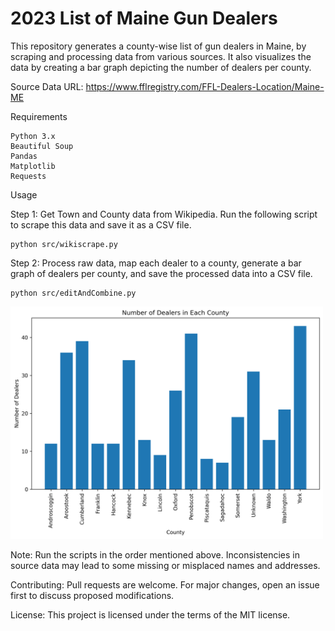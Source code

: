 # 2023 List of Maine Gun Dealers

This repository generates a county-wise list of gun dealers in Maine, by scraping and processing data from various sources. It also visualizes the data by creating a bar graph depicting the number of dealers per county.

Source Data URL: https://www.fflregistry.com/FFL-Dealers-Location/Maine-ME

Requirements

    Python 3.x
    Beautiful Soup
    Pandas
    Matplotlib
    Requests

Usage

Step 1: Get Town and County data from Wikipedia. Run the following script to scrape this data and save it as a CSV file.

```
python src/wikiscrape.py
```
Step 2: Process raw data, map each dealer to a county, generate a bar graph of dealers per county, and save the processed data into a CSV file.

```
python src/editAndCombine.py
```

<img src="Bar Graph of Gun Dealers.png" width=500>

Note: Run the scripts in the order mentioned above. Inconsistencies in source data may lead to some missing or misplaced names and addresses.

Contributing: Pull requests are welcome. For major changes, open an issue first to discuss proposed modifications.

License: This project is licensed under the terms of the MIT license.
